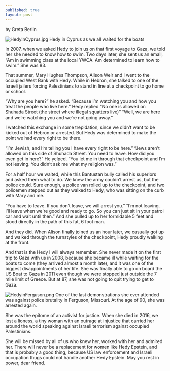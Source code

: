 ```yaml
---
published: true
layout: post
---
```

by Greta Berlin


![HedyinCyprus.jpg]({{site.baseurl}}/images/HedyinCyprus.jpg)
 Hedy in Cyprus as we all waited for the boats


In 2007, when we asked Hedy to join us on that first voyage to Gaza, we told her she needed to know how to swim. Two days later, she sent us an email, “Am in swimming class at the local YWCA. Am determined to learn how to swim.” She was 83. 

That summer, Mary Hughes Thompson, Alison Weir and I went to the occupied West Bank with Hedy. While in Hebron, she talked to one of the Israeli jailers forcing Palestinians to stand in line at a 
checkpoint to go home or school. 

“Why are you here?” he asked.
“Because I’m watching you and how you treat the people who live here.” Hedy replied
“No one is allowed on Shuhada Street (the street where illegal squatters live)”
“Well, we are here and we’re watching you and we’re not going away.”

I watched this exchange in some trepidation, since we didn’t want to be kicked out of Hebron or arrested. But Hedy was determined to make the point we had every right to be there.

“I’m Jewish, and I’m telling you I have every right to be here.” 
“Jews aren’t allowed on this side of Shuhada Street. You need to leave. How did you even get in here?” He yelped.
“You let me in through that checkpoint and I’m not leaving. You didn’t ask me what my religion was.”

For a half hour we waited, while this Bantustan bully called his superiors and asked them what to do. We knew the army couldn’t arrest us, but the police could. Sure enough, a police van rolled up to the checkpoint, and two policemen stepped out as they walked to Hedy, who was sitting on the curb with Mary and me. 

“You have to leave. If you don’t leave, we will arrest you.”
“I’m not leaving. I’ll leave when we're good and ready to go. So you can just sit in your patrol car and wait until then.” And she pulled up to her formidable 5 feet and stood directly in the path of this fat, 6 foot man.

And they did. When Alison finally joined us an hour later, we casually got up and walked through the turnstyles of the checkpoint, Hedy proudly walking at the front.

And that is the Hedy I will always remember. She never made it on the first trip to Gaza with us in 2008, because she became ill while waiting for the boats to come (they arrived almost a month late), and it was one of the biggest disappointments of her life. She was finally able to go on board the US Boat to Gaza in 2011 even though we were stopped just outside the 7 mile limit of Greece. But at 87, she was not going to quit trying to get to Gaza.

![HedyinFerguson.png]({{site.baseurl}}/images/HedyinFerguson.png)
One of the last demonstrations she ever attended was against police brutality in Ferguson, Missouri. At the age of 90, she was arrested again. 

She was the epitome of an activist for justice. When she died in 2016, we lost a lioness, a tiny woman with an outrage at injustice that carried her around the world speaking against Israeli terrorism against occupied Palestinians. 

She will be missed by all of us who knew her, worked with her and admired her. There will never be a replacement for women like Hedy Epstein, and that is probably a good thing, because US law enforcement and Israeli occupation thugs could not handle another Hedy Epstein. May you rest in power, dear friend. 
